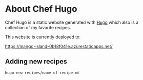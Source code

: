 # About Chef Hugo 

Chef Hugo is a static website generated with [Hugo](https://gohugo.io/) which also is a collection of my favorite recipes.  

This website is currently deployed to:

https://mango-island-0b18f041e.azurestaticapps.net/

## Adding new recipes  
`hugo new recipes/name-of-recipe.md`